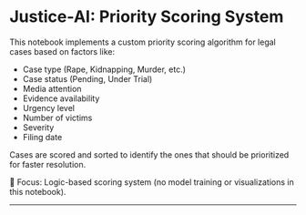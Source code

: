 # Justice-AI: Priority Scoring System

This notebook implements a custom priority scoring algorithm for legal cases based on factors like:

- Case type (Rape, Kidnapping, Murder, etc.)
- Case status (Pending, Under Trial)
- Media attention
- Evidence availability
- Urgency level
- Number of victims
- Severity
- Filing date

Cases are scored and sorted to identify the ones that should be prioritized for faster resolution.

📌 Focus: Logic-based scoring system (no model training or visualizations in this notebook).

---

